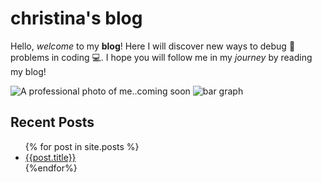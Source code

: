 # christina's blog
Hello, *welcome* to my **blog**! Here I will discover new ways to debug 👾 problems in coding 💻. I hope you will follow me in my *journey* by reading my blog!

![A professional photo of me..coming soon](/assets/)
![bar graph](output.jpg/assets/)

## Recent Posts
<ul>
    {% for post in site.posts %}
    <li>
    <a href="/blog{{post.url}}"> {{post.title}}</a>
    </li>
    {%endfor%}
</ul>